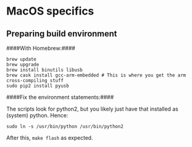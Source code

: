 # MacOS  specifics #

## Preparing build environment ##

####With Homebrew:####

    brew update
    brew upgrade
    brew install binutils libusb
    brew cask install gcc-arm-embedded # This is where you get the arm cross-compiling stuff
    sudo pip2 install pyusb

####Fix the environment statements:####

The scripts look for python2, but you likely just have that installed as (system) python. Hence:

    sudo ln -s /usr/bin/python /usr/bin/python2

After this, `make flash` as expected.
  
